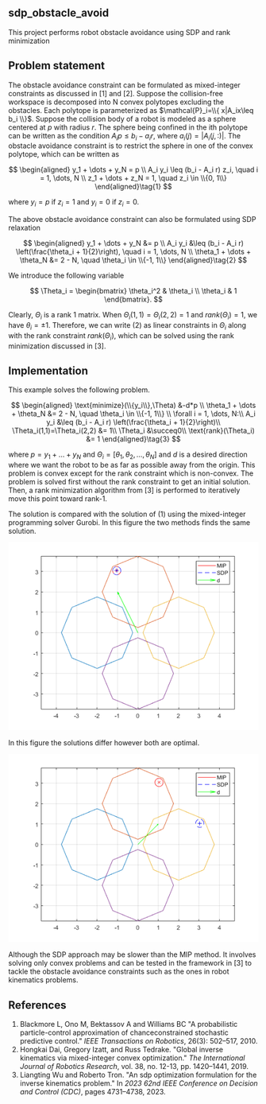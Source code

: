 ## sdp_obstacle_avoid
This project performs robot obstacle avoidance using SDP and rank minimization

## Problem statement
The obstacle avoidance constraint can be formulated as mixed-integer constraints as discussed in [1] and [2]. Suppose the collision-free workspace is decomposed into N convex polytopes excluding the obstacles. Each polytope is parameterized as $\mathcal{P}_i=\\{ x|A_ix\leq b_i \\}$. Suppose the collision body of a robot is modeled as a sphere centered at $p$ with radius $r$. The sphere being confined in the ith polytope can be written as the condition $A_ip\leq b_i-a_i r$, where $a_i(j)=|A_i(j,:)|$. The obstacle avoidance constraint is to restrict the sphere in one of the convex polytope, which can be written as

$$
\begin{aligned}
y_1 + \dots + y_N = p \\
A_i y_i \leq (b_i - A_i r) z_i, \quad i = 1, \dots, N \\
z_1 + \dots + z_N = 1, \quad z_i \in \\{0, 1\\}
\end{aligned}\tag{1}
$$

where $y_i=p$ if $z_i = 1$ and $y_i=0$ if $z_i=0$. 

The above obstacle avoidance constraint can also be formulated using SDP relaxation

$$
\begin{aligned}
    y_1 + \dots + y_N &= p \\
    A_i y_i &\leq (b_i - A_i r) \left(\frac{\theta_i + 1}{2}\right), \quad i = 1, \dots, N \\
    \theta_1 + \dots + \theta_N &= 2 - N, \quad \theta_i \in \\{-1, 1\\} 
\end{aligned}\tag{2}
$$

We introduce the following variable 

$$
\Theta_i = 
\begin{bmatrix}
\theta_i^2 & \theta_i \\
\theta_i & 1
\end{bmatrix}.
$$

Clearly, $\Theta_i$ is a rank 1 matrix. When $\Theta_i(1,1)=\Theta_i(2,2)=1$ and $rank(\Theta_i)=1$, we have $\theta_i=\pm 1$. Therefore, we can write (2) as linear constraints in $\Theta_i$ along with the rank constraint $rank(\Theta_i)$, which can be solved using the rank minimization discussed in [3]. 

## Implementation
This example solves the following problem.

$$
\begin{aligned}
    \text{minimize}(\\{y_i\\},\Theta) &-d*p \\
    \theta_1 + \dots + \theta_N &= 2 - N, \quad \theta_i \in \\{-1, 1\\} \\
    \forall i = 1, \dots, N:\\
    A_i y_i &\leq (b_i - A_i r) \left(\frac{\theta_i + 1}{2}\right)\\
    \Theta_i(1,1)=\Theta_i(2,2) &= 1\\
    \Theta_i &\succeq0\\
    \text{rank}(\Theta_i) &= 1
\end{aligned}\tag{3}
$$

where $p = y_1 + \dots + y_N$ and $\Theta_i = [\theta_1, \theta_2, \dots, \theta_N]$ and $d$ is a desired direction where we want the robot to be as far as possible away from the origin. This problem is convex except for the rank constraint which is non-convex. The problem is solved first without the rank constraint to get an initial solution. Then, a rank minimization algorithm from [3] is performed to iteratively move this point toward rank-1.

The solution is compared with the solution of (1) using the mixed-integer programming solver Gurobi. In this figure the two methods finds the same solution.

![mip and sdp compare 1](./figs/mip_sdp_compare1.png)

In this figure the solutions differ however both are optimal.

![mip and sdp compare 2](./figs/mip_sdp_compare2.png)

Although the SDP approach may be slower than the MIP method. It involves solving only convex problems and can be tested in the framework in [3] to tackle the obstacle avoidance constraints such as the ones in robot kinematics problems.

## References

1. Blackmore L, Ono M, Bektassov A and Williams BC "A probabilistic particle-control approximation of chanceconstrained stochastic predictive control." *IEEE Transactions on Robotics*, 26(3): 502–517, 2010.
2. Hongkai Dai, Gregory Izatt, and Russ Tedrake. "Global inverse kinematics via mixed-integer convex optimization." *The International Journal of Robotics Research*, vol. 38, no. 12-13, pp. 1420–1441, 2019.
3. Liangting Wu and Roberto Tron. "An sdp optimization formulation for the inverse kinematics problem." In *2023 62nd IEEE Conference on Decision and
Control (CDC)*, pages 4731–4738, 2023.
